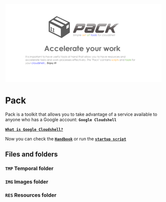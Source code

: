 ![](https://github.com/gitcloudshell/pack/blob/master/img/logo_pack_github.png)
# Pack
Pack is a toolkit that allows you to take advantage of a service available to anyone who has a Google account:
**`Google Cloudshell`**

[**`What is Google Cloudshell?`**](github.com)

Now you can check the [**`Handbook`**](github.com) or run the [**`startup script`**](github.com)

## Files and folders
### **`TMP`** Temporal folder
### **`IMG`** Images folder
### **`RES`** Resources folder

